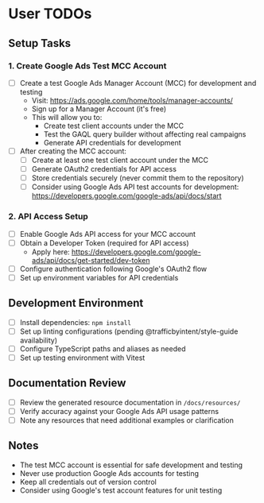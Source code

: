 # User TODOs

## Setup Tasks

### 1. Create Google Ads Test MCC Account
- [ ] Create a test Google Ads Manager Account (MCC) for development and testing
  - Visit: https://ads.google.com/home/tools/manager-accounts/
  - Sign up for a Manager Account (it's free)
  - This will allow you to:
    - Create test client accounts under the MCC
    - Test the GAQL query builder without affecting real campaigns
    - Generate API credentials for development
- [ ] After creating the MCC account:
  - [ ] Create at least one test client account under the MCC
  - [ ] Generate OAuth2 credentials for API access
  - [ ] Store credentials securely (never commit them to the repository)
  - [ ] Consider using Google Ads API test accounts for development: https://developers.google.com/google-ads/api/docs/start

### 2. API Access Setup
- [ ] Enable Google Ads API access for your MCC account
- [ ] Obtain a Developer Token (required for API access)
  - Apply here: https://developers.google.com/google-ads/api/docs/get-started/dev-token
- [ ] Configure authentication following Google's OAuth2 flow
- [ ] Set up environment variables for API credentials

## Development Environment
- [ ] Install dependencies: `npm install`
- [ ] Set up linting configurations (pending @trafficbyintent/style-guide availability)
- [ ] Configure TypeScript paths and aliases as needed
- [ ] Set up testing environment with Vitest

## Documentation Review
- [ ] Review the generated resource documentation in `/docs/resources/`
- [ ] Verify accuracy against your Google Ads API usage patterns
- [ ] Note any resources that need additional examples or clarification

## Notes
- The test MCC account is essential for safe development and testing
- Never use production Google Ads accounts for testing
- Keep all credentials out of version control
- Consider using Google's test account features for unit testing